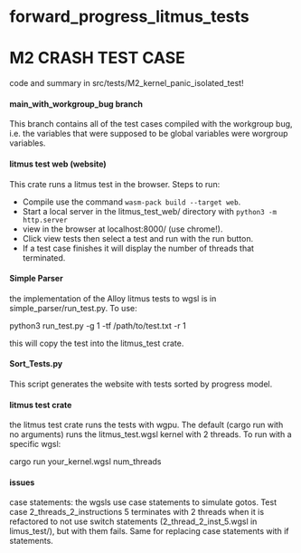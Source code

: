 # forward_progress_litmus_tests
# M2 CRASH TEST CASE
code and summary in src/tests/M2_kernel_panic_isolated_test!

#### main_with_workgroup_bug branch
This branch contains all of the test cases compiled with the workgroup bug, i.e. the variables that were supposed to be global variables were worgroup variables. 

#### litmus test web (website)
This crate runs a litmus test in the browser. Steps to run:
- Compile use the command `wasm-pack build --target web`. 
- Start a local server in the litmus_test_web/ directory with `python3 -m http.server`
- view in the browser at localhost:8000/ (use chrome!). 
- Click view tests then select a test and run with the run button.
- If a test case finishes it will display the number of threads that terminated.

#### Simple Parser
the implementation of the Alloy litmus tests to wgsl is in simple_parser/run_test.py. To use:

python3 run_test.py -g 1 -tf /path/to/test.txt -r 1

this will copy the test into the litmus_test crate.

#### Sort_Tests.py
This script generates the website with tests sorted by progress model. 

#### litmus test crate
the litmus test crate runs the tests with wgpu. The default (cargo run with no arguments) runs the litmus_test.wgsl kernel with 2 threads. To run with a specific wgsl:

cargo run your_kernel.wgsl num_threads

#### issues
case statements: the wgsls use case statements to simulate gotos. Test case 2_threads_2_instructions 5 terminates with 2 threads when it is refactored to not use switch statements (2_thread_2_inst_5.wgsl in limus_test/), but with them fails. Same for replacing case statements with if statements.
